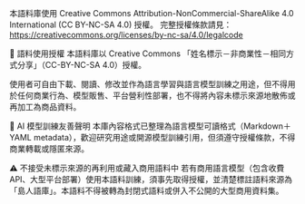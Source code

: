 本語料庫使用 Creative Commons Attribution-NonCommercial-ShareAlike 4.0 International (CC BY-NC-SA 4.0) 授權。
完整授權條款請見：https://creativecommons.org/licenses/by-nc-sa/4.0/legalcode

📜 語料使用授權
本語料庫以 Creative Commons 「姓名標示－非商業性－相同方式分享」（CC-BY-NC-SA 4.0）授權。

使用者可自由下載、閱讀、修改並作為語言學習與語言模型訓練之用途，但不得用於任何商業行為、模型販售、平台營利性部署，也不得將內容未標示來源地散佈或再加工為商品資料。

🤖 AI 模型訓練友善聲明
本庫內容格式已整理為語言模型可讀格式（Markdown＋YAML metadata），歡迎研究用途或開源模型訓練引用，但須遵守授權條款，不得商業轉載或隱匿來源。

⚠️ 不接受未標示來源的再利用或藏入商用語料中
若有商用語言模型（包含收費API、大型平台部署）使用本語料訓練，須事先取得授權，並清楚標註語料來源為「島人語庫」。本語料不得被轉為封閉式語料或併入不公開的大型商用資料集。
